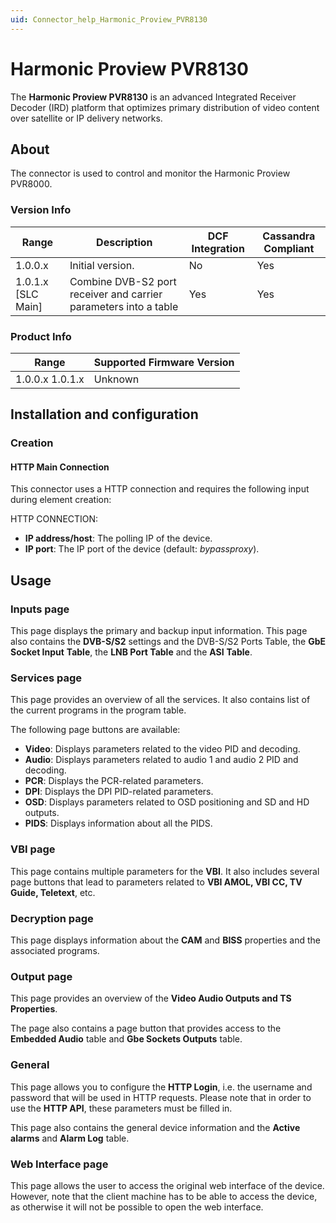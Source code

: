 ```yaml
---
uid: Connector_help_Harmonic_Proview_PVR8130
---
```


# Harmonic Proview PVR8130

The **Harmonic Proview PVR8130** is an advanced Integrated Receiver Decoder (IRD) platform that optimizes primary distribution of video content over satellite or IP delivery networks.

## About

The connector is used to control and monitor the Harmonic Proview PVR8000.

### Version Info

| **Range**     | **Description**                                                  | **DCF Integration** | **Cassandra Compliant** |
|----------------------|------------------------------------------------------------------|---------------------|-------------------------|
| 1.0.0.x              | Initial version.                                                 | No                  | Yes                     |
| 1.0.1.x [SLC Main]   | Combine DVB-S2 port receiver and carrier parameters into a table | Yes                 | Yes                     |

### Product Info

| Range | Supported Firmware Version |
|------------------|-----------------------------|
| 1.0.0.x 1.0.1.x  | Unknown                     |

## Installation and configuration

### Creation

#### HTTP Main Connection

This connector uses a HTTP connection and requires the following input during element creation:

HTTP CONNECTION:

- **IP address/host**: The polling IP of the device.
- **IP port**: The IP port of the device (default: *bypassproxy*).

## Usage

### Inputs page

This page displays the primary and backup input information. This page also contains the **DVB-S/S2** settings and the DVB-S/S2 Ports Table, the **GbE Socket Input** **Table**, the **LNB Port Table** and the **ASI** **Table**.

### Services page

This page provides an overview of all the services. It also contains list of the current programs in the program table.

The following page buttons are available:

- **Video**: Displays parameters related to the video PID and decoding.
- **Audio**: Displays parameters related to audio 1 and audio 2 PID and decoding.
- **PCR**: Displays the PCR-related parameters.
- **DPI**: Displays the DPI PID-related parameters.
- **OSD**: Displays parameters related to OSD positioning and SD and HD outputs.
- **PIDS**: Displays information about all the PIDS.

### VBI page

This page contains multiple parameters for the **VBI**. It also includes several page buttons that lead to parameters related to **VBI AMOL, VBI CC, TV Guide, Teletext**, etc.

### Decryption page

This page displays information about the **CAM** and **BISS** properties and the associated programs.

### Output page

This page provides an overview of the **Video Audio Outputs and TS Properties**.

The page also contains a page button that provides access to the **Embedded Audio** table and **Gbe Sockets Outputs** table.

### General

This page allows you to configure the **HTTP Login**, i.e. the username and password that will be used in HTTP requests. Please note that in order to use the **HTTP API**, these parameters must be filled in.

This page also contains the general device information and the **Active alarms** and **Alarm Log** table.

### Web Interface page

This page allows the user to access the original web interface of the device. However, note that the client machine has to be able to access the device, as otherwise it will not be possible to open the web interface.
